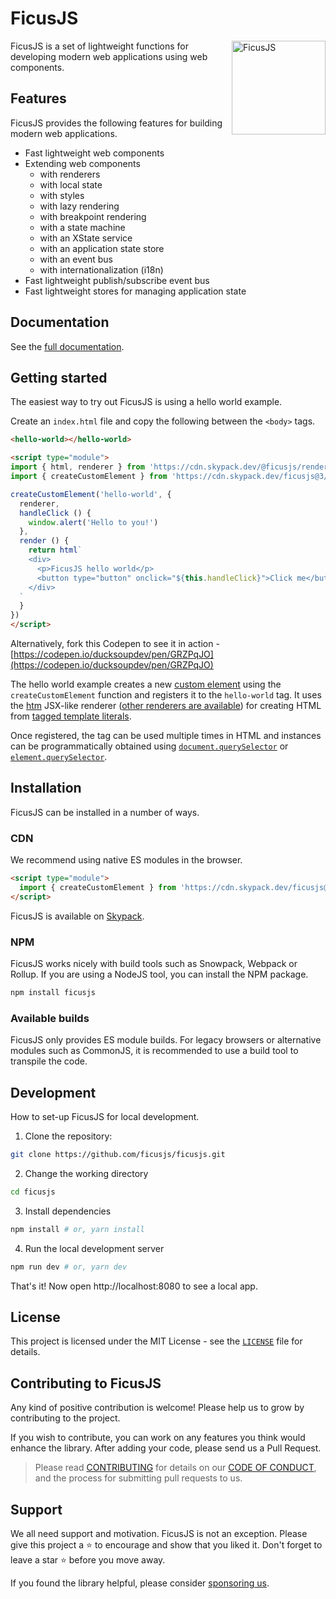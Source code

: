 # FicusJS

<img src="img/ficus-icon-optimised.svg" alt="FicusJS" width="150" align="right">

FicusJS is a set of lightweight functions for developing modern web applications using web components.

## Features

FicusJS provides the following features for building modern web applications.

- Fast lightweight web components
- Extending web components
  - with renderers
  - with local state
  - with styles
  - with lazy rendering
  - with breakpoint rendering
  - with a state machine
  - with an XState service
  - with an application state store
  - with an event bus
  - with internationalization (i18n)
- Fast lightweight publish/subscribe event bus
- Fast lightweight stores for managing application state

## Documentation

See the [full documentation](https://docs.ficusjs.org).

## Getting started

The easiest way to try out FicusJS is using a hello world example.

Create an `index.html` file and copy the following between the `<body>` tags.

```html
<hello-world></hello-world>

<script type="module">
import { html, renderer } from 'https://cdn.skypack.dev/@ficusjs/renderers@4/htm'
import { createCustomElement } from 'https://cdn.skypack.dev/ficusjs@3/custom-element'

createCustomElement('hello-world', {
  renderer,
  handleClick () {
    window.alert('Hello to you!')
  },
  render () {
    return html`
    <div>
      <p>FicusJS hello world</p>
      <button type="button" onclick="${this.handleClick}">Click me</button>
    </div>
  `
  }
})
</script>
```

Alternatively, fork this Codepen to see it in action - [https://codepen.io/ducksoupdev/pen/GRZPqJO](https://codepen.io/ducksoupdev/pen/GRZPqJO)

The hello world example creates a new [custom element](https://developer.mozilla.org/en-US/docs/Web/Web_Components/Using_custom_elements) using the `createCustomElement` function and registers it to the `hello-world` tag. It uses the [htm](https://www.npmjs.com/package/htm) JSX-like renderer ([other renderers are available](https://docs.ficusjs.org/renderers/)) for creating HTML from [tagged template literals](https://developer.mozilla.org/en-US/docs/Web/JavaScript/Reference/Template_literals).

Once registered, the tag can be used multiple times in HTML and instances can be programmatically obtained using [`document.querySelector`](https://developer.mozilla.org/en-US/docs/Web/API/Document/querySelector)
or [`element.querySelector`](https://developer.mozilla.org/en-US/docs/Web/API/Element/querySelector).

## Installation

FicusJS can be installed in a number of ways.

### CDN

We recommend using native ES modules in the browser.

```html
<script type="module">
  import { createCustomElement } from 'https://cdn.skypack.dev/ficusjs@3/custom-element'
</script>
```

FicusJS is available on [Skypack](https://www.skypack.dev/view/ficusjs).

### NPM

FicusJS works nicely with build tools such as Snowpack, Webpack or Rollup. If you are using a NodeJS tool, you can install the NPM package.

```bash
npm install ficusjs
```

### Available builds

FicusJS only provides ES module builds. For legacy browsers or alternative modules such as CommonJS, it is recommended to use a build tool to transpile the code.

## Development

How to set-up FicusJS for local development.

1. Clone the repository:

```bash
git clone https://github.com/ficusjs/ficusjs.git
```

2. Change the working directory

```bash
cd ficusjs
```

3. Install dependencies

```bash
npm install # or, yarn install
```

4. Run the local development server

```bash
npm run dev # or, yarn dev
```

That's it! Now open http://localhost:8080 to see a local app.

## License

This project is licensed under the MIT License - see the [`LICENSE`](LICENSE) file for details.

## Contributing to FicusJS

Any kind of positive contribution is welcome! Please help us to grow by contributing to the project.

If you wish to contribute, you can work on any features you think would enhance the library. After adding your code, please send us a Pull Request.

> Please read [CONTRIBUTING](CONTRIBUTING.md) for details on our [CODE OF CONDUCT](CODE_OF_CONDUCT.md), and the process for submitting pull requests to us.

## Support

We all need support and motivation. FicusJS is not an exception. Please give this project a ⭐️ to encourage and show that you liked it. Don't forget to leave a star ⭐️ before you move away.

If you found the library helpful, please consider [sponsoring us](https://github.com/sponsors/ficusjs).
